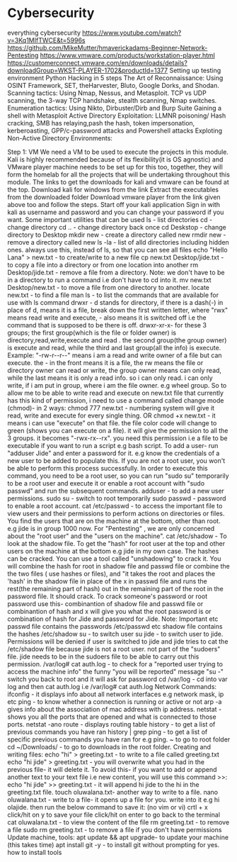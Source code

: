 # Cybersecurity
everything cybersecurity
https://www.youtube.com/watch?v=3Kq1MIfTWCE&t=5996s
https://github.com/MikeMutter/hmaverickadams-Beginner-Network-Pentesting
https://www.vmware.com/products/workstation-player.html
https://customerconnect.vmware.com/en/downloads/details?downloadGroup=WKST-PLAYER-1702&productId=1377
Setting up testing environment
Python
Hacking in 5 steps
The Art of Reconnaissance: Using OSINT Framework, SET, theHarvester, Bluto, Google Dorks, and Shodan.
Scanning tactics: Using Nmap, Nessus, and Metasploit. TCP vs UDP scanning, the 3-way TCP handshake, stealth scanning, Nmap switches.
Enumeration tactics: Using Nikto, Dirbuster/Dirb and Burp Suite
Gaining a shell with Metasploit
Active Directory Exploitation: LLMNR poisoning/ Hash cracking, SMB has relaying,pash the hash, token impersonation, kerberoasting, GPP/c-password attacks and Powershell attacks
Exploting Non-Active Directory Environments:

Step 1: VM
We need a VM to be used to execute the projects in this module. Kali is highly recommended because of its flexibility(it is OS agnostic) and VMware player machine needs to be set up for this too, together, they will form the homelab for all the projects that will be undertaking throughout this module. The links to get the downloads for kali and vmware can be found at the top.
Download kali for windows from the link
Extract the executables from the downloaded folder
Download vmware player from the link given above too and follow the steps.
Start off your kali application
Sign in with kali as username and password and you can change your password if you want.
Some important utilities that can be used
ls - list directories
cd - change directory
cd .. - change directory back once
cd Deskstop - change directory to Desktop
mkdir new - create a directory called new
rmdir new - remove a directory called new
ls -la - list of alld directories including hidden ones. always use this, instead of ls, so that you can see all files
echo "Hello Lana" > new.txt - to create/write to a new file
cp new.txt Desktop/jide.txt - to copy a file into a directory or from one location into another
rm Desktop/jide.txt - remove a file from a directory. Note: we don't have to be in a directory to run a command i.e don't have to cd into it.
mv new.txt Desktop/new.txt - to move a file from one directory to another.
locate new.txt - to find a file
man ls - to list the commands that are available for use with ls command
drwxr - d stands for directory, if there is a dash(-) in place of d, means it is a file, break down the first written letter, where "rwx" means read write and execute, - also means it is switched off i.e the command that is supposed to be there is off.
drwxr-xr-x- for these 3 groups; the first group(which is the file or folder owner) is directory,read,write,execute and read . the second group(the group owner) is execute and read, while the third and last group(all the info) is execute.
Example: "-rw-r--r--" means i am a read and write owner of a file but can execute. the - in the front means it is a file, the rw means the file or directory owner can read or write, the group owner means can only read, while the last means it is only a read info. so i can only read. i can only write, if i am put in group, where i am the file owner. e.g wheel group. So to allow me to be able to write read and execute on new.txt file that currently has this kind of permission, i need to use a command called change mode (chmod)- in 2 ways:
chmod 777 new.txt - numbering system will give it read, write and execute for every single thing. OR
chmod +x new.txt - it means i can use "execute" on that file. the file color code will change to green (shows you can execute on a file). it will give the permission to all the 3 groups. it becomes "-rwx-rx--rx". you need this permission i.e a file to be executable if you want to run a script e.g bash script.
To add a user- run "adduser Jide" and enter a password for it. e.g know the credentials of a new user to be added to populate this. If you are not a root user, you won't be able to perform this process successfully. In order to execute this command, you need to be a root user, so you can run "sudo su" temporarily to be a root user and execute it or enable a root account with "sudo passwd" and run the subsequent commands.
adduser - to add a new user permissions.
sudo su - switch to root temporarily
sudo passwd - password to enable a root account.
cat /etc/passwd - to access the important file to view users and their permissions to perform actions on directories or files. You find the users that are on the machine at the bottom, other than root. e.g jide is in group 1000 now.
For "Pentesting" , we are only concerned about the "root user" and the "users on the machine".
cat /etc/shadow - To look at the shadow file. To get the "hash" for root user at the top and other users on the machine at the bottom e.g jide in my own case. The hashes can be cracked. You can use a tool called "unshadowing" to crack it. You will combine the hash for root in shadow file and passwd file or combine the the two files ( use hashes or files), and "it takes the root and places the 'hash' in the shadow file in place of the x in passwd file and runs the rest(the remaining part of hash) out in the remaining part of the root in the password file. It should crack. To crack someone's password or root password use this- combinantion of shadow file and passwd file or combinantion of hash and x will give you what the root password is or combination of hash for Jide and password for Jide.
Note: Important
etc passwd file contains the passwords /etc/passwd
etc shadow file contains the hashes /etc/shadow
su - to switch user
su jide - to switch user to jide.
Permissions will be denied if user is switched to jide and jide tries to cat the /etc/shadow file because jide is not a root user. not part of the "sudoers" file. jide needs to be in the sudoers file to be able to carry out this permission.
/var/log# cat auth.log - to check for a "reported user trying to access the machine info" the funny "you will be reported" message
"su -" switch you back to root and it will ask for password
cd /var/log - cd into var log and then cat auth.log i.e
/var/log# cat auth.log
Network Commands:
ifconfig - it displays info about all network interfaces e.g network mask, ip etc
ping - to know whether a connection is running or active or not
arp -a gives info about the association of mac address with ip address.
netstat - shows you all the ports that are opened and what is connected to those ports.
netstat -ano
route - displays routing table
history - to get a list of previous commands you have ran
history | grep ping - to get a list of specific previous commands you have ran for e.g ping.
~ to go to root folder
cd ~/Downloads/ - to go to downloads in the root folder.
Creating and writing files:
echo "hi" > greeting.txt - to write to a file called greeting.txt
echo "hi jide" > greeting.txt - you will overwrite what you had in the previous file- it will delete it. To avoid this- if you want to add or append another text to your text file i.e new content, you will use this command >>:
echo "hi jide" >> greeting.txt - it will append hi jide to the hi in the greeting.txt file.
touch oluwalana.txt- another way to write to a file.
nano oluwalana.txt - write to a file- it opens up a file for you. write into it e.g hi olajide. then run the below command to save it: (no vim or vi)
crtl + x
click/hit on y to save your file
click/hit on enter to go back to the terminal
cat oluwalana.txt - to view the content of the file
rm greeting.txt - to remove a file
sudo rm greeting.txt - to remove a file if you don't have permissions
Update machine, tools:
apt update && apt upgrade- to update your machine (this takes time)
apt install git -y - to install git without prompting for yes. how to install tools